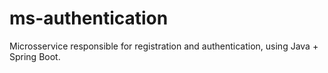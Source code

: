 # ms-authentication
Microsservice responsible for registration and authentication, using Java + Spring Boot.
